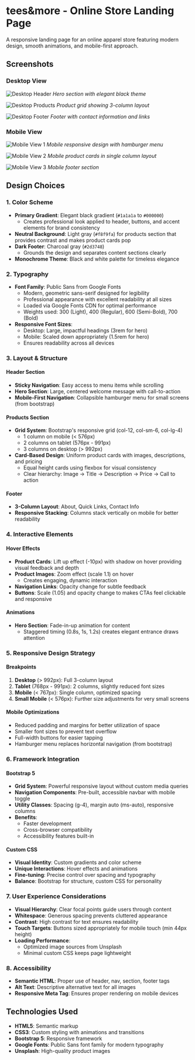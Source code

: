 # tees&more - Online Store Landing Page

A responsive landing page for an online apparel store featuring modern design, smooth animations, and mobile-first approach.

## Screenshots

### Desktop View
![Desktop Header](screenshots/Screenshot%202025-10-03%20at%2019.38.02.png)
*Hero section with elegant black theme*

![Desktop Products](screenshots/Screenshot%202025-10-03%20at%2019.38.11.png)
*Product grid showing 3-column layout*

![Desktop Footer](screenshots/Screenshot%202025-10-03%20at%2019.38.18.png)
*Footer with contact information and links*

### Mobile View
![Mobile View 1](screenshots/Screenshot%202025-10-03%20at%2019.39.05.png)
*Mobile responsive design with hamburger menu*

![Mobile View 2](screenshots/Screenshot%202025-10-03%20at%2019.39.35.png)
*Mobile product cards in single column layout*

![Mobile View 3](screenshots/Screenshot%202025-10-03%20at%2019.39.43.png)
*Mobile footer section*

## Design Choices

### 1. **Color Scheme**
- **Primary Gradient**: Elegant black gradient (`#1a1a1a` to `#000000`)
  - Creates professional look applied to header, buttons, and accent elements for brand consistency
- **Neutral Background**: Light gray (`#f8f9fa`) for products section that provides contrast and makes product cards pop
- **Dark Footer**: Charcoal gray (`#2d3748`) 
  - Grounds the design and separates content sections clearly
- **Monochrome Theme**: Black and white palette for timeless elegance

### 2. **Typography**
- **Font Family**: Public Sans from Google Fonts
  - Modern, geometric sans-serif designed for legibility
  - Professional appearance with excellent readability at all sizes
  - Loaded via Google Fonts CDN for optimal performance
  - Weights used: 300 (Light), 400 (Regular), 600 (Semi-Bold), 700 (Bold)
- **Responsive Font Sizes**: 
  - Desktop: Large, impactful headings (3rem for hero)
  - Mobile: Scaled down appropriately (1.5rem for hero)
  - Ensures readability across all devices

### 3. **Layout & Structure**

#### Header Section
- **Sticky Navigation**: Easy access to menu items while scrolling
- **Hero Section**: Large, centered welcome message with call-to-action
- **Mobile-First Navigation**: Collapsible hamburger menu for small screens (from bootstrap)

#### Products Section
- **Grid System**: Bootstrap's responsive grid (col-12, col-sm-6, col-lg-4)
  - 1 column on mobile (< 576px)
  - 2 columns on tablet (576px - 991px)
  - 3 columns on desktop (> 992px)
- **Card-Based Design**: Uniform product cards with images, descriptions, and pricing
  - Equal height cards using flexbox for visual consistency
  - Clear hierarchy: Image → Title → Description → Price → Call to action

#### Footer
- **3-Column Layout**: About, Quick Links, Contact Info
- **Responsive Stacking**: Columns stack vertically on mobile for better readability

### 4. **Interactive Elements**

#### Hover Effects
- **Product Cards**: Lift up effect (-10px) with shadow on hover providing visual feedback and depth
- **Product Images**: Zoom effect (scale 1.1) on hover
  - Creates engaging, dynamic interaction
- **Navigation Links**: Opacity change for subtle feedback
- **Buttons**: Scale (1.05) and opacity change to makes CTAs feel clickable and responsive

#### Animations
- **Hero Section**: Fade-in-up animation for content
  - Staggered timing (0.8s, 1s, 1.2s) creates elegant entrance draws attention

### 5. **Responsive Design Strategy**

#### Breakpoints
1. **Desktop** (> 992px): Full 3-column layout
2. **Tablet** (768px - 991px): 2 columns, slightly reduced font sizes
3. **Mobile** (< 767px): Single column, optimized spacing
4. **Small Mobile** (< 576px): Further size adjustments for very small screens

#### Mobile Optimizations
- Reduced padding and margins for better utilization of space
- Smaller font sizes to prevent text overflow
- Full-width buttons for easier tapping
- Hamburger menu replaces horizontal navigation (from bootstrap)

### 6. **Framework Integration**

#### Bootstrap 5
- **Grid System**: Powerful responsive layout without custom media queries
- **Navigation Components**: Pre-built, accessible navbar with mobile toggle
- **Utility Classes**: Spacing (g-4), margin auto (ms-auto), responsive columns
- **Benefits**: 
  - Faster development
  - Cross-browser compatibility
  - Accessibility features built-in

#### Custom CSS
- **Visual Identity**: Custom gradients and color scheme
- **Unique Interactions**: Hover effects and animations
- **Fine-tuning**: Precise control over spacing and typography
- **Balance**: Bootstrap for structure, custom CSS for personality

### 7. **User Experience Considerations**

- **Visual Hierarchy**: Clear focal points guide users through content
- **Whitespace**: Generous spacing prevents cluttered appearance
- **Contrast**: High contrast for text ensures readability
- **Touch Targets**: Buttons sized appropriately for mobile touch (min 44px height)
- **Loading Performance**: 
  - Optimized image sources from Unsplash
  - Minimal custom CSS keeps page lightweight

### 8. **Accessibility**

- **Semantic HTML**: Proper use of header, nav, section, footer tags
- **Alt Text**: Descriptive alternative text for all images
- **Responsive Meta Tag**: Ensures proper rendering on mobile devices


## Technologies Used

- **HTML5**: Semantic markup
- **CSS3**: Custom styling with animations and transitions
- **Bootstrap 5**: Responsive framework
- **Google Fonts**: Public Sans font family for modern typography
- **Unsplash**: High-quality product images

